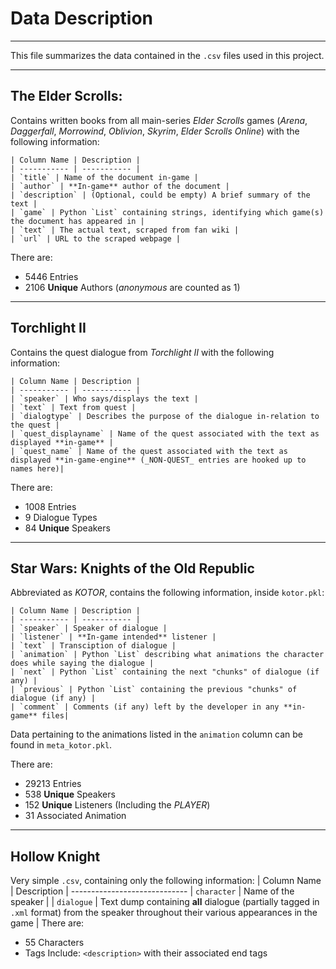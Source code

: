 # Data Description
***
This file summarizes the data contained in the `.csv` files used in this project.
***
## The Elder Scrolls:
Contains written books from all main-series _Elder Scrolls_ games (_Arena_, _Daggerfall_, _Morrowind_, _Oblivion_, _Skyrim_, _Elder Scrolls Online_) with the following information:

    | Column Name | Description |
    | ----------- | ----------- |
    | `title` | Name of the document in-game |
    | `author` | **In-game** author of the document |
    | `description` | (Optional, could be empty) A brief summary of the text |
    | `game` | Python `List` containing strings, identifying which game(s) the document has appeared in |
    | `text` | The actual text, scraped from fan wiki |
    | `url` | URL to the scraped webpage |
There are:
- 5446 Entries
- 2106 **Unique** Authors (_anonymous_ are counted as 1)
***
## Torchlight II
Contains the quest dialogue from _Torchlight II_ with the following information:

    | Column Name | Description |
    | ----------- | ----------- |
    | `speaker` | Who says/displays the text |
    | `text` | Text from quest |
    | `dialogtype` | Describes the purpose of the dialogue in-relation to the quest |
    | `quest_displayname` | Name of the quest associated with the text as displayed **in-game** |
    | `quest_name` | Name of the quest associated with the text as displayed **in-game-engine** (_NON-QUEST_ entries are hooked up to names here)|

There are:
- 1008 Entries
- 9 Dialogue Types
- 84 **Unique** Speakers
***
## Star Wars: Knights of the Old Republic
Abbreviated as _KOTOR_, contains the following information, inside `kotor.pkl`:

    | Column Name | Description |
    | ----------- | ----------- |
    | `speaker` | Speaker of dialogue |
    | `listener` | **In-game intended** listener |
    | `text` | Transciption of dialogue |
    | `animation` | Python `List` describing what animations the character does while saying the dialogue |
    | `next` | Python `List` containing the next "chunks" of dialogue (if any) |
    | `previous` | Python `List` containing the previous "chunks" of dialogue (if any) |
    | `comment` | Comments (if any) left by the developer in any **in-game** files|
Data pertaining to the animations listed in the `animation` column can be found in `meta_kotor.pkl`.

There are:
- 29213 Entries
- 538 **Unique** Speakers
- 152 **Unique** Listeners (Including the _PLAYER_)
- 31 Associated Animation
***
## Hollow Knight
Very simple `.csv`, containing only the following information:
    | Column Name | Description |
    -----------------------------
    | `character` | Name of the speaker |
    | `dialogue` | Text dump containing **all** dialogue (partially tagged in `.xml` format) from the speaker throughout their various appearances in the game |
There are:
- 55 Characters
- Tags Include: `<description>` with their associated end tags
